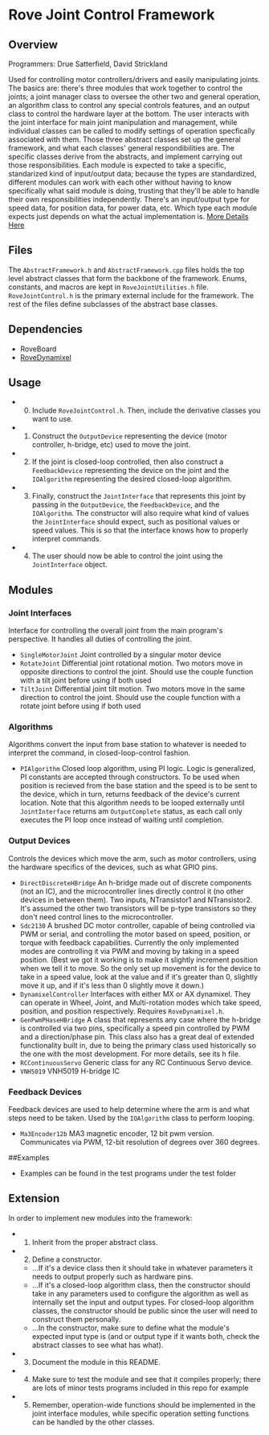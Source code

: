 # Rove Joint Control Framework

## Overview
Programmers: Drue Satterfield, David Strickland

Used for controlling motor controllers/drivers and easily manipulating joints. 
The basics are: there's three modules that work together to control the joints; a joint manager class to oversee the other two and general operation, an algorithm class to control any special controls features, and an output class to control the hardware layer at the bottom. The user interacts with the joint interface for main joint manipulation and management, while individual classes can be called to modify settings of operation specfically associated with them.
Those three abstract classes set up the general framework, and what each classes' general respondibilities are. The specific classes derive from the abstracts, and implement carrying out those responsibilities.
Each module is expected to take a specific, standarized kind of input/output data; because the types are standardized, different modules can work with each other without having to know specifically what said module is doing, trusting that they'll be able to handle their own responsibilities independently. 
There's an input/output type for speed data, for position data, for power data, etc. Which type each module expects just depends on what the actual implementation is.
[More Details Here](https://github.com/MST-MRDT/ArmBoardSoftware/wiki/Joint-control-framework-overview)

## Files
The `AbstractFramework.h` and `AbstractFramework.cpp` files holds the top level abstract classes that form the backbone of the framework. Enums, constants, and macros are kept in `RoveJointUtilities.h` file. `RoveJointControl.h` is the primary external include for the framework. The rest of the files define subclasses of the abstract base classes. 

## Dependencies
* RoveBoard
* [RoveDynamixel](https://github.com/MST-MRDT/RoveWare)

## Usage
* 0) Include `RoveJointControl.h`. Then, include the derivative classes you want to use.
* 1) Construct the `OutputDevice` representing the device (motor controller, h-bridge, etc) used to move the joint.
* 2) If the joint is closed-loop controlled, then also construct a `FeedbackDevice` representing the device on the joint and the `IOAlgorithm` representing the desired closed-loop algorithm.
* 3) Finally, construct the `JointInterface` that represents this joint by passing in the `OutputDevice`, the `FeedbackDevice`, and the `IOAlgorithm`. The constructor will also require what kind of values the `JointInterface` should expect, such as positional values or speed values. This is so that the interface knows how to properly interpret commands.
* 4) The user should now be able to control the joint using the `JointInterface` object.

## Modules
### Joint Interfaces
Interface for controlling the overall joint from the main program's perspective. It handles all duties of controlling the joint.
* `SingleMotorJoint` Joint controlled by a singular motor device
* `RotateJoint` Differential joint rotational motion. Two motors move in opposite directions to control the joint. Should use the couple function with a tilt joint before using if both used
* `TiltJoint` Differential joint tilt motion. Two motors move in the same direction to control the joint. Should use the couple function with a rotate joint before using if both used

### Algorithms
Algorithms convert the input from base station to whatever is needed to interpret the command, in closed-loop-control fashion.
* `PIAlgorithm` Closed loop algorithm, using PI logic. Logic is generalized, PI constants are accepted through constructors. To be used when position is recieved from the base station and the speed is to be sent to the device, which in turn, returns feedback of the device's current location. Note that this algorithm needs to be looped externally until `JointInterface` returns am `OutputComplete` status, as each call only executes the PI loop once instead of waiting until completion.

### Output Devices
Controls the devices which move the arm, such as motor controllers, using the hardware specifics of the devices, such as what GPIO pins.
* `DirectDiscreteHBridge` An h-bridge made out of discrete components (not an IC), and the microcontroller lines directly control it (no other devices in between them). Two inputs, NTransistor1 and NTransistor2. It's assumed the other two transistors will be p-type transistors so they don't need control lines to the microcontroller. 
* `Sdc2130` A brushed DC motor controller, capable of being controlled via PWM or serial, and controlling the motor based on speed, position, or torque with feedback capabilities. Currently the only implemented modes are controlling it via PWM and moving by taking in a speed position. (Best we got it working is to make it slightly increment position when we tell it to move. So the only set up movement is for the device to take in a speed value, look at the value and if it's greater than 0, slightly move it up, and if it's less than 0 slightly move it down.)
* `DynamixelController` Interfaces with either MX or AX dynamixel. They can operate in Wheel, Joint, and Multi-rotation modes which take speed, position, and position respectively. Requires `RoveDynamixel.h`.
* `GenPwmPHaseHBridge` A class that represents any case where the h-bridge is controlled via two pins, specifically a speed pin controlled by PWM and a direction/phase pin. This class also has a great deal of extended functionality built in, due to being the 
primary class used historically so the one with the most development. For more details, see its h file.
* `RCContinuousServo` Generic class for any RC Continuous Servo device.
* `VNH5019` VNH5019 H-bridge IC

### Feedback Devices
Feedback devices are used to help determine where the arm is and what steps need to be taken. Used by the `IOAlgorithm` class to perform looping.
* `Ma3Encoder12b` MA3 magnetic encoder, 12 bit pwm version. Communicates via PWM, 12-bit resolution of degrees over 360 degrees.

##Examples
* Examples can be found in the test programs under the test folder

## Extension
In order to implement new modules into the framework:
* 1) Inherit from the proper abstract class.
* 2) Define a constructor.
   * ...If it's a device class then it should take in whatever parameters it needs to output properly such as hardware pins.
   * ...If it's a closed-loop algorithm class, then the constructor should take in any parameters used to configure the algorithm as well as internally set the input and output types. For closed-loop algorithm classes, the constructor should be public since the user will need to construct them personally.
   * ...In the constructor, make sure to define what the module's expected input type is (and or output type if it wants both, check the abstract classes to see what has what).
* 3) Document the module in this README.
* 4) Make sure to test the module and see that it compiles properly; there are lots of minor tests programs included in this repo
for example
* 5) Remember, operation-wide functions should be implemented in the joint interface modules, while specific operation setting functions can be handled
by the other classes.
